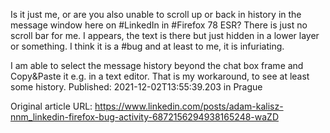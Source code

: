 Is it just me, or are you also unable to scroll up or back in history in the message window here on #LinkedIn in #Firefox 78 ESR? There is just no scroll bar for me. I appears, the text is there but just hidden in a lower layer or something. I think it is a #bug and at least to me, it is infuriating.

I am able to select the message history beyond the chat box frame and Copy&Paste it e.g. in a text editor. That is my workaround, to see at least some history.
Published: 2021-12-02T13:55:39.203 in Prague

Original article URL: https://www.linkedin.com/posts/adam-kalisz-nnm_linkedin-firefox-bug-activity-6872156294938165248-waZD

